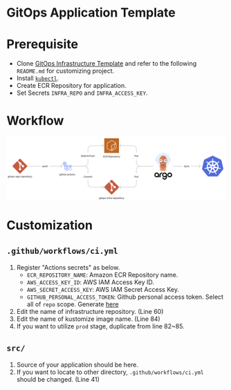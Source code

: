 # GitOps Application Template

# Prerequisite
- Clone [GitOps Infrastructure Template](https://github.com/indentcorp/gitops-infra-template) and refer to the following `README.md` for customizing project.
- Install [`kubectl`](https://kubernetes.io/docs/tasks/tools/).
- Create ECR Repository for application.
- Set Secrets `INFRA_REPO` and `INFRA_ACCESS_KEY`.

# Workflow
![workflow](static/workflow.png)

# Customization
## `.github/workflows/ci.yml`
1. Register "Actions secrets" as below.
    - `ECR_REPOSITORY_NAME`: Amazon ECR Repository name.
    - `AWS_ACCESS_KEY_ID`: AWS IAM Access Key ID.
    - `AWS_SECRET_ACCESS_KEY`: AWS IAM Secret Access Key.
    - `GITHUB_PERSONAL_ACCESS_TOKEN`: Github personal access token. Select all of `repo` scope. Generate [here](https://github.com/settings/tokens)
1. Edit the name of infrastructure repository. (Line 60)
1. Edit the name of kustomize image name. (Line 84)
1. If you want to utilize `prod` stage, duplicate from line 82~85.

## `src/`
1. Source of your application should be here.
1. If you want to locate to other directory, `.github/workflows/ci.yml` should be changed. (Line 41)

